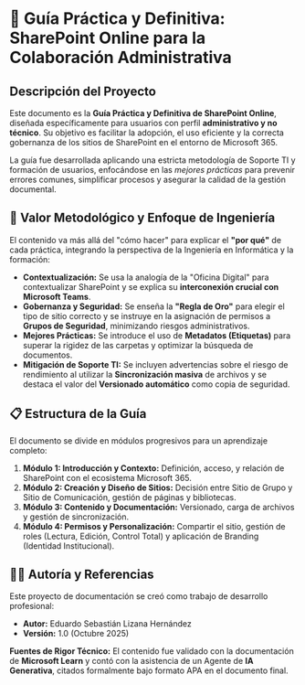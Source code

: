 # 🚀 Guía Práctica y Definitiva: SharePoint Online para la Colaboración Administrativa

## Descripción del Proyecto
Este documento es la **Guía Práctica y Definitiva de SharePoint Online**, diseñada específicamente para usuarios con perfil **administrativo y no técnico**. Su objetivo es facilitar la adopción, el uso eficiente y la correcta gobernanza de los sitios de SharePoint en el entorno de Microsoft 365.

La guía fue desarrollada aplicando una estricta metodología de Soporte TI y formación de usuarios, enfocándose en las *mejores prácticas* para prevenir errores comunes, simplificar procesos y asegurar la calidad de la gestión documental.

## 🎯 Valor Metodológico y Enfoque de Ingeniería
El contenido va más allá del "cómo hacer" para explicar el **"por qué"** de cada práctica, integrando la perspectiva de la Ingeniería en Informática y la formación:

* **Contextualización:** Se usa la analogía de la "Oficina Digital" para contextualizar SharePoint y se explica su **interconexión crucial con Microsoft Teams**.
* **Gobernanza y Seguridad:** Se enseña la **"Regla de Oro"** para elegir el tipo de sitio correcto y se instruye en la asignación de permisos a **Grupos de Seguridad**, minimizando riesgos administrativos.
* **Mejores Prácticas:** Se introduce el uso de **Metadatos (Etiquetas)** para superar la rigidez de las carpetas y optimizar la búsqueda de documentos.
* **Mitigación de Soporte TI:** Se incluyen advertencias sobre el riesgo de rendimiento al utilizar la **Sincronización masiva** de archivos y se destaca el valor del **Versionado automático** como copia de seguridad.

## 📋 Estructura de la Guía
El documento se divide en módulos progresivos para un aprendizaje completo:

1.  **Módulo 1: Introducción y Contexto:** Definición, acceso, y relación de SharePoint con el ecosistema Microsoft 365.
2.  **Módulo 2: Creación y Diseño de Sitios:** Decisión entre Sitio de Grupo y Sitio de Comunicación, gestión de páginas y bibliotecas.
3.  **Módulo 3: Contenido y Documentación:** Versionado, carga de archivos y gestión de sincronización.
4.  **Módulo 4: Permisos y Personalización:** Compartir el sitio, gestión de roles (Lectura, Edición, Control Total) y aplicación de Branding (Identidad Institucional).

## 🧑‍💻 Autoría y Referencias
Este proyecto de documentación se creó como trabajo de desarrollo profesional:

* **Autor:** Eduardo Sebastián Lizana Hernández
* **Versión:** 1.0 (Octubre 2025)

**Fuentes de Rigor Técnico:** El contenido fue validado con la documentación de **Microsoft Learn** y contó con la asistencia de un Agente de **IA Generativa**, citados formalmente bajo formato APA en el documento final.
